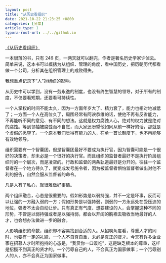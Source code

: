 ```yaml
---
layout: post
title: "从历史看组织"
date: 2021-10-22 21:23:25 +0800
categories: [分享]
article_type: 1
typora-root-url: ../../github.io
---
```


[《从历史看组织》](https://book.douban.com/subject/27102037/)

一本很薄的书，只有 246 页，一两天就可以翻完，作者是著名历史学家许倬云。简单来说，这本书可以概括为从组织、管理的角度，看中国历史，把历朝历代都看做一个公司，分析其在组织管理上的成败得失。

我想重点记录下“人”对组织的影响。

从历史中可以学到，没有一劳永逸的制度，也没有终生智慧的领导，对于所有的制度，不仅要看短期，还要看可持续性。

一个人掌权的时间不能太久，因为一方面年岁大了、精力衰了，能力也相对地减低了；一方面一个人在高位久了，周围经常有阿谀恭维的话，使他不再有反省能力，不再能听不同的意见、有不同的想法。这就是权力腐蚀人心，绝对的权力就是绝对的腐蚀。等到领袖被腐蚀而不自觉，而大家还盼望他如同从前一样好的话，那就是个虚假的愿望了。一个原本我们觉得有能力的人，在单一首长制度下，也不再能够有效地领导。

组织需要有一个智囊团，但是智囊团最好不要成为执行官，因为智囊可能是一个很好的决策者，却未必是一个很好的执行官。而且组织的监督者最好不是执行阶层组织时的一个层次，而是凌空的。行政和监督的两条轨道最好是分开的。往往一个监督者在一个地方待久了，就变成发号施令者，因为被监督者惧怕监督者做出对他不利的报告，自然会服从监督者的命令。

凡是人有了私心，就很难做好事情。

两个组织融合，心态是很重要的。假如形势是以弱持强，并不一定是坏事，反而可以让强的一方融入弱的一方；假如形势是以强持弱，则弱的一方永远处在受压迫的地位，强者不太会自动让步。只有真正有气度、想要建设的人，会掌握这种不同的形势，不管是以弱持强或者是以强持弱，都会以开阔的胸襟去吸收当地最好的人才，也会想办法做进一步的融合。

人影响组织的命数，组织却不容易找到合适的人。从招聘角度看，尊重人才的同时，也要有一定的礼貌，一个人不自尊自重，未必是真正的贤才。今天有许多企业家在招募人才时所抱持的心态是，“我赏你一口饭吃”，这是缺乏根本的尊重，这样是招揽不到真正的贤才的。一个污辱自己的人，不会真正为国家做事；一个污辱别人的人，亦不会真正为国家做事。


